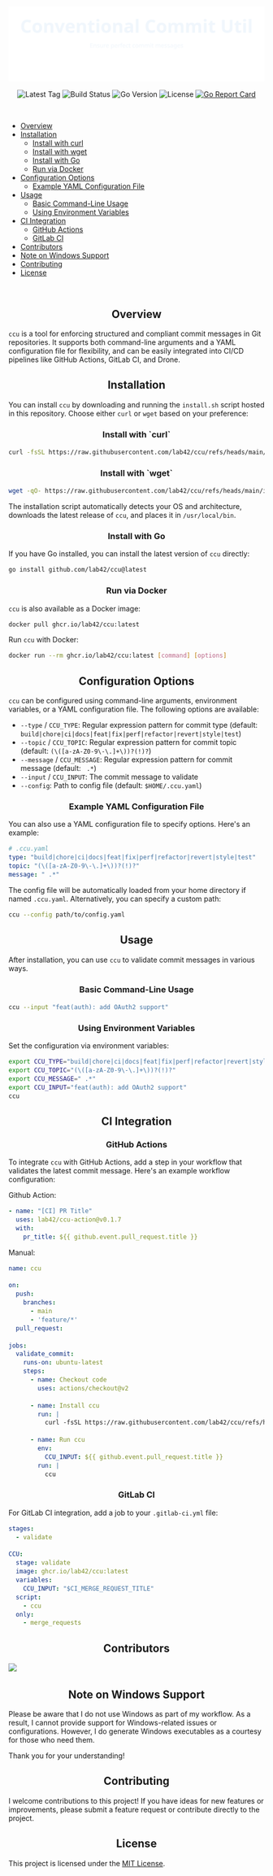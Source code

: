 ![Conventional Commit Util](assets/banner.svg)

<p align="center">
  <img src="https://img.shields.io/github/v/tag/lab42/ccu?label=latest%20tag&style=flat-square" alt="Latest Tag" height="30" />
  <img src="https://img.shields.io/github/actions/workflow/status/lab42/ccu/tag.yaml?style=flat-square" alt="Build Status" height="30" />
  <img src="https://img.shields.io/github/go-mod/go-version/lab42/ccu?style=flat-square" alt="Go Version" height="30" />
  <img src="https://img.shields.io/github/license/lab42/ccu?style=flat-square" alt="License" height="30" />
  <a href="https://goreportcard.com/report/github.com/lab42/ccu">
    <img src="https://goreportcard.com/badge/github.com/lab42/ccu?style=flat-square" alt="Go Report Card" height="30" />
  </a>
</p>

<br/>

- [Overview](#overview)
- [Installation](#installation)
  - [Install with curl](#install-with-curl)
  - [Install with wget](#install-with-wget)
  - [Install with Go](#install-with-go)
  - [Run via Docker](#run-via-docker)
- [Configuration Options](#configuration-options)
  - [Example YAML Configuration File](#example-yaml-configuration-file)
- [Usage](#usage)
  - [Basic Command-Line Usage](#basic-command-line-usage)
  - [Using Environment Variables](#using-environment-variables)
- [CI Integration](#ci-integration)
  - [GitHub Actions](#github-actions)
  - [GitLab CI](#gitlab-ci)
- [Contributors](#contributors)
- [Note on Windows Support](#note-on-windows-support)
- [Contributing](#contributing)
- [License](#license)

<br/>

<h2 align="center">Overview</h2>

`ccu` is a tool for enforcing structured and compliant commit messages in Git repositories. It supports both command-line arguments and a YAML configuration file for flexibility, and can be easily integrated into CI/CD pipelines like GitHub Actions, GitLab CI, and Drone.

<h2 align="center">Installation</h2>

You can install `ccu` by downloading and running the `install.sh` script hosted in this repository. Choose either `curl` or `wget` based on your preference:

<h3 align="center">Install with `curl`</h3>

```sh
curl -fsSL https://raw.githubusercontent.com/lab42/ccu/refs/heads/main/install.sh | sh
```

<h3 align="center">Install with `wget`</h3>

```sh
wget -qO- https://raw.githubusercontent.com/lab42/ccu/refs/heads/main/install.sh | sh
```

The installation script automatically detects your OS and architecture, downloads the latest release of `ccu`, and places it in `/usr/local/bin`.

<h3 align="center">Install with Go</h3>

If you have Go installed, you can install the latest version of `ccu` directly:

```sh
go install github.com/lab42/ccu@latest
```

<h3 align="center">Run via Docker</h3>

`ccu` is also available as a Docker image:

```sh
docker pull ghcr.io/lab42/ccu:latest
```

Run `ccu` with Docker:

```sh
docker run --rm ghcr.io/lab42/ccu:latest [command] [options]
```

<h2 align="center">Configuration Options</h2>

`ccu` can be configured using command-line arguments, environment variables, or a YAML configuration file. The following options are available:

- `--type` / `CCU_TYPE`: Regular expression pattern for commit type (default: `build|chore|ci|docs|feat|fix|perf|refactor|revert|style|test`)
- `--topic` / `CCU_TOPIC`: Regular expression pattern for commit topic (default: `(\([a-zA-Z0-9\-\.]+\))?(!)?`)
- `--message` / `CCU_MESSAGE`: Regular expression pattern for commit message (default: ` .*`)
- `--input` / `CCU_INPUT`: The commit message to validate
- `--config`: Path to config file (default: `$HOME/.ccu.yaml`)

<h3 align="center">Example YAML Configuration File</h3>

You can also use a YAML configuration file to specify options. Here's an example:

```yaml
# .ccu.yaml
type: "build|chore|ci|docs|feat|fix|perf|refactor|revert|style|test"
topic: "(\([a-zA-Z0-9\-\.]+\))?(!)?"
message: " .*"
```

The config file will be automatically loaded from your home directory if named `.ccu.yaml`. Alternatively, you can specify a custom path:

```sh
ccu --config path/to/config.yaml
```

<h2 align="center">Usage</h2>

After installation, you can use `ccu` to validate commit messages in various ways.

<h3 align="center">Basic Command-Line Usage</h3>

```sh
ccu --input "feat(auth): add OAuth2 support"
```

<h3 align="center">Using Environment Variables</h3>

Set the configuration via environment variables:

```sh
export CCU_TYPE="build|chore|ci|docs|feat|fix|perf|refactor|revert|style|test"
export CCU_TOPIC="(\([a-zA-Z0-9\-\.]+\))?(!)?"
export CCU_MESSAGE=" .*"
export CCU_INPUT="feat(auth): add OAuth2 support"
ccu
```

<h2 align="center">CI Integration</h2>

<h3 align="center">GitHub Actions</h3>

To integrate `ccu` with GitHub Actions, add a step in your workflow that validates the latest commit message. Here's an example workflow configuration:

Github Action:
```yaml
- name: "[CI] PR Title"
  uses: lab42/ccu-action@v0.1.7
  with:
    pr_title: ${{ github.event.pull_request.title }}
```

Manual:

```yaml
name: ccu

on:
  push:
    branches:
      - main
      - 'feature/*'
  pull_request:

jobs:
  validate_commit:
    runs-on: ubuntu-latest
    steps:
      - name: Checkout code
        uses: actions/checkout@v2

      - name: Install ccu
        run: |
          curl -fsSL https://raw.githubusercontent.com/lab42/ccu/refs/heads/main/install.sh | sh

      - name: Run ccu
        env:
          CCU_INPUT: ${{ github.event.pull_request.title }}
        run: |
          ccu
```

<h3 align="center">GitLab CI</h3>

For GitLab CI integration, add a job to your `.gitlab-ci.yml` file:

```yaml
stages:
  - validate

CCU:
  stage: validate
  image: ghcr.io/lab42/ccu:latest
  variables:
    CCU_INPUT: "$CI_MERGE_REQUEST_TITLE"
  script:
    - ccu
  only:
    - merge_requests
```

<h2 align="center">Contributors</h2>

<a href="https://github.com/lab42/ccu/graphs/contributors">
  <img src="https://contrib.rocks/image?repo=lab42/ccu" />
</a>

<h2 align="center">Note on Windows Support</h2>

Please be aware that I do not use Windows as part of my workflow. As a result, I cannot provide support for Windows-related issues or configurations. However, I do generate Windows executables as a courtesy for those who need them.

Thank you for your understanding!

<h2 align="center">Contributing</h2>

I welcome contributions to this project! If you have ideas for new features or improvements, please submit a feature request or contribute directly to the project.

<h2 align="center">License</h2>

This project is licensed under the [MIT License](LICENSE).
